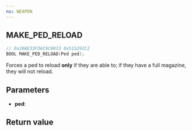 ```yaml
---
ns: WEAPON
---
```

## MAKE_PED_RELOAD

```c
// 0x20AE33F3AC9C0033 0x515292C2
BOOL MAKE_PED_RELOAD(Ped ped);
```
Forces a ped to reload **only** if they are able to; if they have a full magazine, they will not reload.

## Parameters
* **ped**: 

## Return value
